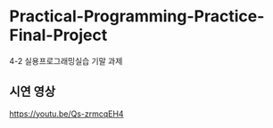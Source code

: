 # Practical-Programming-Practice-Final-Project
4-2 실용프로그래밍실습 기말 과제

## 시연 영상
https://youtu.be/Qs-zrmcqEH4